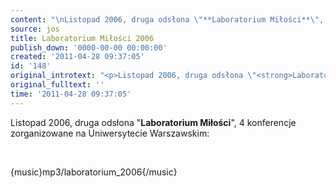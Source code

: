 ```yaml
---
content: "\nListopad 2006, druga odsłona \"**Laboratorium Miłości**\", 4 konferencje zorganizowane na Uniwersytecie Warszawskim:\n\r\n\n\_\n\r\n\n{music}mp3/laboratorium_2006{/music}\n"
source: jos
title: Laboratorium Miłości 2006
publish_down: '0000-00-00 00:00:00'
created: '2011-04-28 09:37:05'
id: '148'
original_introtext: "<p>Listopad 2006, druga odsłona \"<strong>Laboratorium Miłości</strong>\", 4 konferencje zorganizowane na Uniwersytecie Warszawskim:</p>\r\n<p>\_</p>\r\n<p>{music}mp3/laboratorium_2006{/music}</p>"
original_fulltext: ''
time: '2011-04-28 09:37:05'
---
```

Listopad 2006, druga odsłona "**Laboratorium Miłości**", 4 konferencje zorganizowane na Uniwersytecie Warszawskim:


 


{music}mp3/laboratorium_2006{/music}


<!--{{json:{"created_date":"2011-04-28 09:37:05","publish_down":"0000-00-00 00:00:00","id":"148"}}}-->